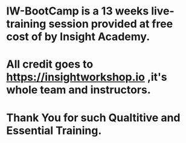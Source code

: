 # IW-BootCamp is a 13 weeks live-training session provided at free cost of by Insight Academy.
# All credit goes to https://insightworkshop.io ,it's whole team and instructors.
# Thank You for such Qualtitive and Essential Training.

